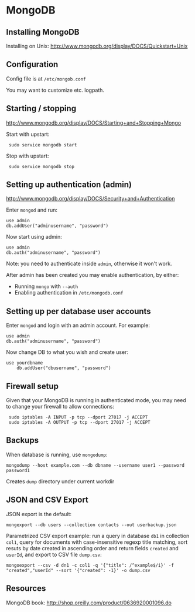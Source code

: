 # MongoDB

## Installing MongoDB

Installing on Unix: http://www.mongodb.org/display/DOCS/Quickstart+Unix

## Configuration

Config file is at `/etc/mongob.conf`

You may want to customize etc. logpath.

## Starting / stopping

http://www.mongodb.org/display/DOCS/Starting+and+Stopping+Mongo

Start with upstart:

     sudo service mongodb start

Stop with upstart:

     sudo service mongodb stop

## Setting up authentication (admin)

http://www.mongodb.org/display/DOCS/Security+and+Authentication

Enter `mongod` and run:

	use admin
	db.addUser("adminusername", "password")

Now start using admin:

	use admin
	db.auth("adminusername", "password")

Note: you need to authenticate inside `admin`, otherwise it won't work.

After admin has been created you may enable authentication, by either:

- Running `mongo` with `--auth`
- Enabling authentication in `/etc/mongodb.conf`

## Setting up per database user accounts
  
Enter `mongod` and login with an admin account. For example:	

	use admin
	db.auth("adminusername", "password")

Now change DB to what you wish and create user:

	use yourdbname
        db.addUser("dbusername", "password")

## Firewall setup

Given that your MongoDB is running in authenticated mode, you may need to change your firewall to allow connections:

     sudo iptables -A INPUT -p tcp --dport 27017 -j ACCEPT
     sudo iptables -A OUTPUT -p tcp --dport 27017 -j ACCEPT

## Backups

When database is running, use `mongodump`:

    mongodump --host example.com --db dbname --username user1 --password password1

Creates `dump` directory under current workdir

## JSON and CSV Export

JSON export is the default:

    mongexport --db users --collection contacts --out userbackup.json

Parametrized CSV export example: run a query in database `db1` in collection `col1`, query for documents with case-insensitive regexp title matching, sort resuts by date created in ascending order and return fields `created` and `userId`, and export to CSV file `dump.csv`:

    mongoexport --csv -d dn1 -c col1 -q '{"title": /^example$/i}' -f "created","userId" --sort '{"created": -1}' -o dump.csv

## Resources

MongoDB book: <http://shop.oreilly.com/product/0636920001096.do>
